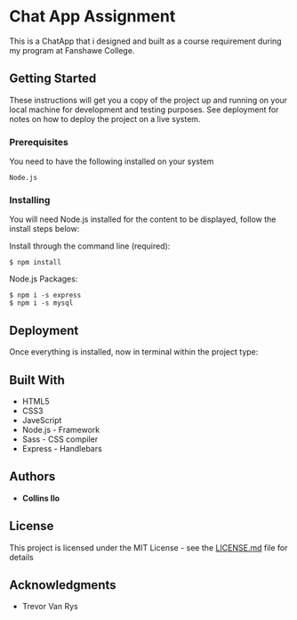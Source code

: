 # Chat App Assignment

This is a ChatApp that i designed and built as a course requirement during my program at Fanshawe College.

## Getting Started

These instructions will get you a copy of the project up and running on your local machine for development and testing purposes. See deployment for notes on how to deploy the project on a live system.

### Prerequisites

You need to have the following installed on your system

```
Node.js
```

### Installing

You will need Node.js installed for the content to be displayed, follow the install steps below:

Install through the command line (required):

```
$ npm install
```

Node.js Packages:

```
$ npm i -s express
$ npm i -s mysql
```

## Deployment

Once everything is installed, now in terminal within the project type:

## Built With

* HTML5 
* CSS3 
* JaveScript 
* Node.js - Framework
* Sass - CSS compiler
* Express - Handlebars

## Authors

* **Collins Ilo**

## License

This project is licensed under the MIT License - see the [LICENSE.md](LICENSE.md) file for details

## Acknowledgments

* Trevor Van Rys
